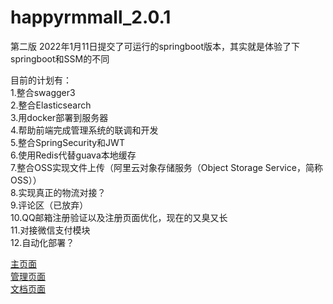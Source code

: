 # happyrmmall_2.0.1
第二版
2022年1月11日提交了可运行的springboot版本，其实就是体验了下springboot和SSM的不同

目前的计划有：  
  1.整合swagger3  
  2.整合Elasticsearch  
  3.用docker部署到服务器  
  4.帮助前端完成管理系统的联调和开发  
  5.整合SpringSecurity和JWT  
  6.使用Redis代替guava本地缓存  
  7.整合OSS实现文件上传（阿里云对象存储服务（Object Storage Service，简称 OSS））  
  8.实现真正的物流对接？  
  9.评论区（已放弃）  
  10.QQ邮箱注册验证以及注册页面优化，现在的又臭又长  
  11.对接微信支付模块  
  12.自动化部署？  



[主页面](www.happyrmmall.cn)   
[管理页面](admin.happyrmmall.cn)  
[文档页面](document.happyrmmall.cn/swagger-ui/index.html)  

